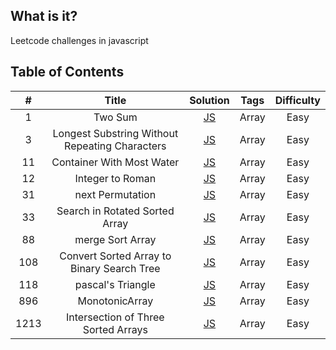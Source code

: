 ## What is it?

Leetcode challenges in javascript

## Table of Contents

|  #   |                     Title                      |                                          Solution                                          | Tags  | Difficulty |
| :--: | :--------------------------------------------: | :----------------------------------------------------------------------------------------: | :---: | :--------: |
|  1   |                    Two Sum                     |          [JS](https://github.com/hibow/js_practice/blob/master/Array/1.twoSum.js)          | Array |    Easy    |
|  3   | Longest Substring Without Repeating Characters | [JS](https://github.com/hibow/js_practice/blob/master/Array/3.lengthOfLongestSubstring.js) | Array |    Easy    |
|  11  |           Container With Most Water            |         [JS](https://github.com/hibow/js_practice/blob/master/Array/11.maxArea.js)         | Array |    Easy    |
|  12  |                Integer to Roman                |       [JS](https://github.com/hibow/js_practice/blob/master/Array/12.intToRoman.js)        | Array |    Easy    |
|  31  |                next Permutation                |     [JS](https://github.com/hibow/js_practice/blob/master/Array/31.nextPermutation.js)     | Array |    Easy    |
|  33  |         Search in Rotated Sorted Array         |       [JS](https://github.com/hibow/js_practice/blob/master/Array/33.searchInArr.js)       | Array |    Easy    |
|  88  |                merge Sort Array                |      [JS](https://github.com/hibow/js_practice/blob/master/Array/88.mergeSortArr.js)       | Array |    Easy    |
| 108  |   Convert Sorted Array to Binary Search Tree   |    [JS](https://github.com/hibow/js_practice/blob/master/Array/108.sortedArrayToBST.js)    | Array |    Easy    |
| 118  |               pascal's Triangle                |    [JS](https://github.com/hibow/js_practice/blob/master/Array/118.pascalsTriangle.js)     | Array |    Easy    |
| 896  |                 MonotonicArray                 |     [JS](https://github.com/hibow/js_practice/blob/master/Array/896.monotonicArray.js)     | Array |    Easy    |
| 1213 |      Intersection of Three Sorted Arrays       |  [JS](https://github.com/hibow/js_practice/blob/master/Array/1213.arraysIntersection.js)   | Array |    Easy    |
